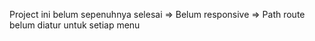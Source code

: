 Project ini belum sepenuhnya selesai
=> Belum responsive
=> Path route belum diatur untuk setiap menu
